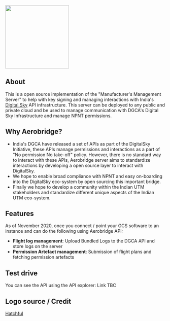 <img src="https://i.imgur.com/88pvVBP.png" height="200">

## About 

This is a open source implementation of the "Manufacturer's Management Server" to help with key signing and managing interactions with India's [Digital Sky](https://digitalsky.dgca.gov.in/) API infrastructure. This server can be deployed to any public and private cloud and be used to manage communication with DGCA's Digital Sky Infrastructure and manage NPNT permissions.

## Why Aerobridge? 

- India's DGCA have released a set of APIs as part of the DigitalSky Initiative, these APIs manage permissions and interactions as a part of "No permission No take-off" policy. However, there is no standard way to interact with these APIs, Aerobridge server aims to standardize interactions by developing a open source layer to interact with DigitalSky.
- We hope to enable broad compliance with NPNT and easy on-boarding into the DigitalSky eco-system by open sourcing this important bridge. 
- Finally we hope to develop a community within the Indian UTM stakeholders and standardize different unique aspects of the Indian UTM eco-system. 

## Features 

As of November 2020, once you connect / point your GCS software to an instance and can do the following using Aerobridge API:

- __Flight log management__: Upload Bundled Logs to the DGCA API and store logs on the server
- __Permission Artefact management__: Submission of flight plans and fetching permission artefacts

## Test drive

You can see the API using the API explorer: Link TBC

## Logo source / Credit

[Hatchful](https://hatchful.shopify.com/)